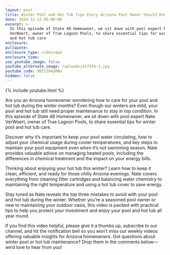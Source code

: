 ```yaml
---
layout: post
title: Winter Pool and Hot Tub Tips Every Arizona Pool Owner Should Know
date: 2024-12-12 05:00:00
excerpt: >-
  In this episode of State 48 Homeowner, we sit down with pool expert Nate
  VerWoert, owner of True Lagoon Pools, to share essential tips for winter pool
  and hot tub care
enclosure:
pullquote:
enclosure_type: video/mp4
enclosure_time:
use_youtube_image: false
youtube_alternate_image: /uploads/e175fb-1.jpg
youtube_code: OBTzZkHyM0o
hidden: false
---
```

{% include youtube.html %}

Are you an Arizona homeowner wondering how to care for your pool and hot tub during the winter months? Even though our winters are mild, your pool and hot tub still need proper maintenance to stay in top condition. In this episode of State 48 Homeowner, we sit down with pool expert Nate VerWoert, owner of True Lagoon Pools, to share essential tips for winter pool and hot tub care.

Discover why it’s important to keep your pool water circulating, how to adjust your chemical usage during cooler temperatures, and key steps to maintain your pool equipment even when it’s not swimming season. Nate provides valuable advice on managing heated pools, including the differences in chemical treatment and the impact on your energy bills.

Thinking about enjoying your hot tub this winter? Learn how to keep it clean, efficient, and ready for those chilly Arizona evenings. Nate covers everything from cleaning filter cartridges and balancing water chemistry to maintaining the right temperature and using a hot tub cover to save energy.

Stay tuned as Nate reveals the top three mistakes to avoid with your pool and hot tub during the winter. Whether you’re a seasoned pool owner or new to maintaining your outdoor oasis, this video is packed with practical tips to help you protect your investment and enjoy your pool and hot tub all year round.

If you find this video helpful, please give it a thumbs up, subscribe to our channel, and hit the notification bell so you won’t miss our weekly videos offering valuable insights for Arizona homeowners. Got questions about winter pool or hot tub maintenance? Drop them in the comments below—we’d love to hear from you!